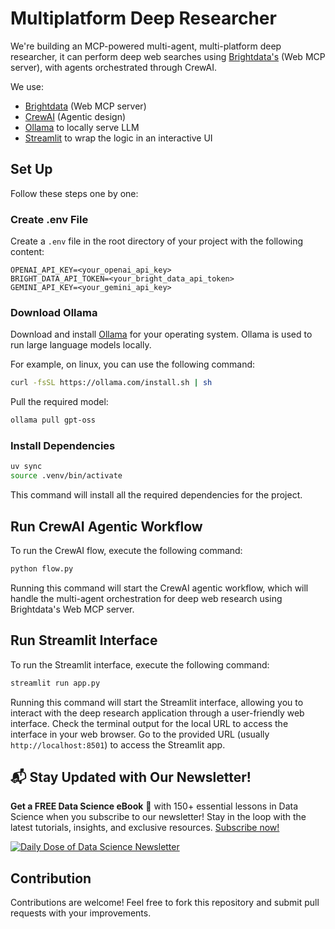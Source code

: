 # Multiplatform Deep Researcher

We're building an MCP-powered multi-agent, multi-platform deep researcher, it can perform deep web searches using [Brightdata's](https://brightdata.com/ai/mcp-server) (Web MCP server), with agents orchestrated through CrewAI.

We use:

- [Brightdata](https://brightdata.com/ai/mcp-server) (Web MCP server)
- [CrewAI](https://docs.crewai.com/) (Agentic design)
- [Ollama](https://ollama.com/) to locally serve LLM
- [Streamlit](https://streamlit.io/) to wrap the logic in an interactive UI

## Set Up

Follow these steps one by one:

### Create .env File

Create a `.env` file in the root directory of your project with the following content:

```env
OPENAI_API_KEY=<your_openai_api_key>
BRIGHT_DATA_API_TOKEN=<your_bright_data_api_token>
GEMINI_API_KEY=<your_gemini_api_key>
```

### Download Ollama

Download and install [Ollama](https://ollama.com/download) for your operating system. Ollama is used to run large language models locally.

For example, on linux, you can use the following command:

```bash
curl -fsSL https://ollama.com/install.sh | sh
```

Pull the required model:

```bash
ollama pull gpt-oss
```

### Install Dependencies

```bash
uv sync
source .venv/bin/activate
```

This command will install all the required dependencies for the project.

## Run CrewAI Agentic Workflow

To run the CrewAI flow, execute the following command:

```bash
python flow.py
```

Running this command will start the CrewAI agentic workflow, which will handle the multi-agent orchestration for deep web research using Brightdata's Web MCP server.

## Run Streamlit Interface

To run the Streamlit interface, execute the following command:

```bash
streamlit run app.py
```

Running this command will start the Streamlit interface, allowing you to interact with the deep research application through a user-friendly web interface. Check the terminal output for the local URL to access the interface in your web browser. Go to the provided URL (usually `http://localhost:8501`) to access the Streamlit app.

## 📬 Stay Updated with Our Newsletter!

**Get a FREE Data Science eBook** 📖 with 150+ essential lessons in Data Science when you subscribe to our newsletter! Stay in the loop with the latest tutorials, insights, and exclusive resources. [Subscribe now!](https://join.dailydoseofds.com)

[![Daily Dose of Data Science Newsletter](https://github.com/patchy631/ai-engineering/blob/main/resources/join_ddods.png)](https://join.dailydoseofds.com)

## Contribution

Contributions are welcome! Feel free to fork this repository and submit pull requests with your improvements.
